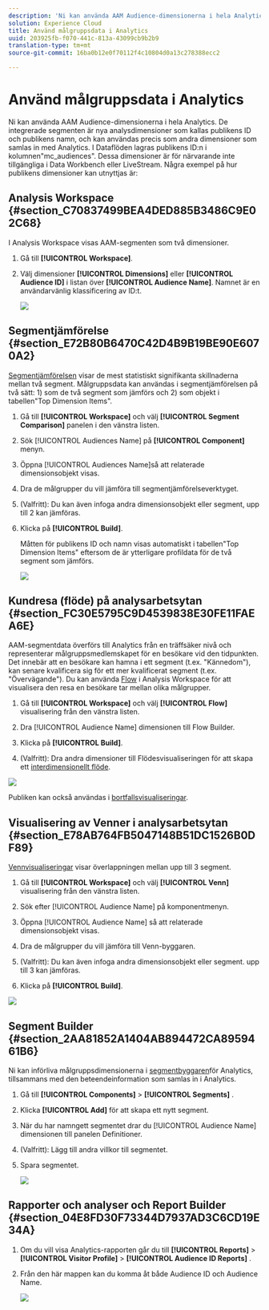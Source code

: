 ```yaml
---
description: 'Ni kan använda AAM Audience-dimensionerna i hela Analytics. De integrerade segmenten är nya analysdimensioner som kallas publikens ID och publikens namn, och kan användas precis som andra dimensioner som samlas in med Analytics. I Dataflöden lagras publikens ID:n i kolumnen"mc_audiences". Dessa dimensioner är för närvarande inte tillgängliga i Data Workbench eller LiveStream. Några exempel på hur publikens dimensioner kan utnyttjas är '
solution: Experience Cloud
title: Använd målgruppsdata i Analytics
uuid: 203925fb-f070-441c-813a-43099cb9b2b9
translation-type: tm+mt
source-git-commit: 16ba0b12e0f70112f4c10804d0a13c278388ecc2

---
```



# Använd målgruppsdata i Analytics

Ni kan använda AAM Audience-dimensionerna i hela Analytics. De integrerade segmenten är nya analysdimensioner som kallas publikens ID och publikens namn, och kan användas precis som andra dimensioner som samlas in med Analytics. I Dataflöden lagras publikens ID:n i kolumnen&quot;mc_audiences&quot;. Dessa dimensioner är för närvarande inte tillgängliga i Data Workbench eller LiveStream. Några exempel på hur publikens dimensioner kan utnyttjas är:

## Analysis Workspace {#section_C70837499BEA4DED885B3486C9E02C68}

I Analysis Workspace visas AAM-segmenten som två dimensioner.

1. Gå till **[!UICONTROL Workspace]**.
1. Välj dimensioner **[!UICONTROL Dimensions]** eller **[!UICONTROL Audience ID]** i listan över **[!UICONTROL Audience Name]**. Namnet är en användarvänlig klassificering av ID:t.

   ![](assets/aw-mcaudiences.png)

## Segmentjämförelse {#section_E72B80B6470C42D4B9B19BE90E6070A2}

[Segmentjämförelsen](https://marketing.adobe.com/resources/help/en_US/analytics/analysis-workspace/segment-comparison.html) visar de mest statistiskt signifikanta skillnaderna mellan två segment. Målgruppsdata kan användas i segmentjämförelsen på två sätt: 1) som de två segment som jämförs och 2) som objekt i tabellen&quot;Top Dimension Items&quot;.

1. Gå till **[!UICONTROL Workspace]** och välj **[!UICONTROL Segment Comparison]** panelen i den vänstra listen.

1. Sök [!UICONTROL Audiences Name] på **[!UICONTROL Component]** menyn.

1. Öppna [!UICONTROL Audiences Name]så att relaterade dimensionsobjekt visas.
1. Dra de målgrupper du vill jämföra till segmentjämförelseverktyget.
1. (Valfritt): Du kan även infoga andra dimensionsobjekt eller segment, upp till 2 kan jämföras.
1. Klicka på **[!UICONTROL Build]**.

   Måtten för publikens ID och namn visas automatiskt i tabellen&quot;Top Dimension Items&quot; eftersom de är ytterligare profildata för de två segment som jämförs.

   ![](assets/aud-segcompare.png)

## Kundresa (flöde) på analysarbetsytan {#section_FC30E5795C9D4539838E30FE11FAEA6E}

AAM-segmentdata överförs till Analytics från en träffsäker nivå och representerar målgruppsmedlemskapet för en besökare vid den tidpunkten. Det innebär att en besökare kan hamna i ett segment (t.ex. &quot;Kännedom&quot;), kan senare kvalificera sig för ett mer kvalificerat segment (t.ex. &quot;Övervägande&quot;). Du kan använda [Flow](https://marketing.adobe.com/resources/help/en_US/analytics/analysis-workspace/flow.html) i Analysis Workspace för att visualisera den resa en besökare tar mellan olika målgrupper.

1. Gå till **[!UICONTROL Workspace]** och välj **[!UICONTROL Flow]** visualisering från den vänstra listen.

1. Dra [!UICONTROL Audience Name] dimensionen till Flow Builder.
1. Klicka på **[!UICONTROL Build]**.
1. (Valfritt): Dra andra dimensioner till Flödesvisualiseringen för att skapa ett [interdimensionellt flöde](https://marketing.adobe.com/resources/help/en_US/analytics/analysis-workspace/multi-dimensional-flow.html).

![](assets/flow-aamaudiences.png)

Publiken kan också användas i [bortfallsvisualiseringar](https://marketing.adobe.com/resources/help/en_US/analytics/analysis-workspace/fallout_flow.html).

## Visualisering av Venner i analysarbetsytan {#section_E78AB764FB5047148B51DC1526B0DF89}

[Vennvisualiseringar](https://marketing.adobe.com/resources/help/en_US/analytics/analysis-workspace/venn.html) visar överlappningen mellan upp till 3 segment.

1. Gå till **[!UICONTROL Workspace]** och välj **[!UICONTROL Venn]** visualisering från den vänstra listen.

1. Sök efter [!UICONTROL Audience Name] på komponentmenyn.
1. Öppna [!UICONTROL Audience Name] så att relaterade dimensionsobjekt visas.
1. Dra de målgrupper du vill jämföra till Venn-byggaren.
1. (Valfritt): Du kan även infoga andra dimensionsobjekt eller segment. upp till 3 kan jämföras.
1. Klicka på **[!UICONTROL Build]**.

![](assets/venn-viz.png)

## Segment Builder {#section_2AA81852A1404AB894472CA8959461B6}

Ni kan införliva målgruppsdimensionerna i [segmentbyggaren](https://marketing.adobe.com/resources/help/en_US/analytics/segment/seg_build.html)för Analytics, tillsammans med den beteendeinformation som samlas in i Analytics.

1. Gå till **[!UICONTROL Components]** > **[!UICONTROL Segments]** .
1. Klicka **[!UICONTROL Add]** för att skapa ett nytt segment.
1. När du har namngett segmentet drar du [!UICONTROL Audience Name] dimensionen till panelen Definitioner.
1. (Valfritt): Lägg till andra villkor till segmentet.
1. Spara segmentet.

   ![](assets/aud-segbuilder.png)

## Rapporter och analyser och Report Builder {#section_04E8FD30F73344D7937AD3C6CD19E34A}

1. Om du vill visa Analytics-rapporten går du till **[!UICONTROL Reports]** > **[!UICONTROL Visitor Profile]** > **[!UICONTROL Audience ID Reports]** .
1. Från den här mappen kan du komma åt både Audience ID och Audience Name.

   ![](assets/mc-audiences.png)

